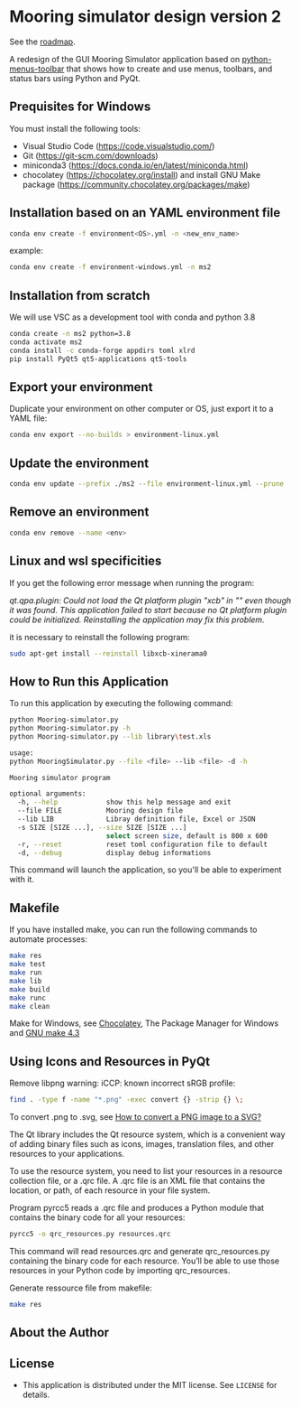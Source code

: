 # Mooring simulator design version 2

See the [roadmap](https://github.com/users/jgrelet/projects/1).

A redesign of the GUI Mooring Simulator application based on [python-menus-toolbar](https://realpython.com/python-menus-toolbars/) that shows how to create and use menus, toolbars, and status bars using Python and PyQt.

## Prequisites for Windows

You must install the following tools:

- Visual Studio Code (<https://code.visualstudio.com/>)
- Git (<https://git-scm.com/downloads>)
- miniconda3 (<https://docs.conda.io/en/latest/miniconda.html>)
- chocolatey (<https://chocolatey.org/install>) and install GNU Make package (<https://community.chocolatey.org/packages/make>)

## Installation based on an YAML environment file

``` bash
conda env create -f environment<OS>.yml -n <new_env_name>
```

example:

``` bash
conda env create -f environment-windows.yml -n ms2
```

## Installation from scratch

We will use VSC as a development tool with conda and python 3.8

```sh
conda create -n ms2 python=3.8
conda activate ms2
conda install -c conda-forge appdirs toml xlrd
pip install PyQt5 qt5-applications qt5-tools

```

## Export your environment

Duplicate your environment on other computer or OS, just export it to a YAML file:

```sh
conda env export --no-builds > environment-linux.yml
```

## Update the environment

```sh
conda env update --prefix ./ms2 --file environment-linux.yml --prune
```

## Remove an environment

```sh
conda env remove --name <env>
```

## Linux and wsl specificities

If you get the following error message when running the program:

*qt.qpa.plugin: Could not load the Qt platform plugin "xcb" in "" even though it was found.
This application failed to start because no Qt platform plugin could be initialized. Reinstalling the application may fix this problem.*

it is necessary to reinstall the following program:

```sh
sudo apt-get install --reinstall libxcb-xinerama0
```

## How to Run this Application

To run this application by executing the following command:

```sh
python Mooring-simulator.py
python Mooring-simulator.py -h
python Mooring-simulator.py --lib library\test.xls

usage: 
python MooringSimulator.py --file <file> --lib <file> -d -h   

Mooring simulator program

optional arguments:
  -h, --help            show this help message and exit       
  --file FILE           Mooring design file
  --lib LIB             Libray definition file, Excel or JSON 
  -s SIZE [SIZE ...], --size SIZE [SIZE ...]
                        select screen size, default is 800 x 600
  -r, --reset           reset toml configuration file to default
  -d, --debug           display debug informations
```

This command will launch the application, so you'll be able to experiment with it.

## Makefile

If you have installed make, you can run the following commands to automate processes:

```sh
make res
make test
make run
make lib
make build
make runc
make clean
```

Make for Windows, see [Chocolatey](https://chocolatey.org/), The Package Manager for Windows and [GNU make 4.3](https://community.chocolatey.org/packages/make)

## Using Icons and Resources in PyQt

Remove libpng warning: iCCP: known incorrect sRGB profile:

```sh
find . -type f -name "*.png" -exec convert {} -strip {} \;
```

To convert .png to .svg, see [How to convert a PNG image to a SVG?](https://stackoverflow.com/questions/1861382/how-to-convert-a-png-image-to-a-svg)

The Qt library includes the Qt resource system, which is a convenient way of adding binary files such as icons, images, translation files, and other resources to your applications.

To use the resource system, you need to list your resources in a resource collection file, or a .qrc file. A .qrc file is an XML file that contains the location, or path, of each resource in your file system.

Program pyrcc5 reads a .qrc file and produces a Python module that contains the binary code for all your resources:

```sh
pyrcc5 -o qrc_resources.py resources.qrc
```

This command will read resources.qrc and generate qrc_resources.py containing the binary code for each resource. You’ll be able to use those resources in your Python code by importing qrc_resources.

Generate ressource file from makefile:

```sh
make res
```

## About the Author

## License

- This application is distributed under the MIT license. See `LICENSE` for details.
